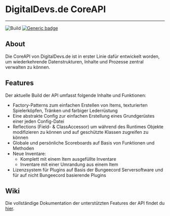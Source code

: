 # DigitalDevs.de CoreAPI

___

![Build](https://github.com/MerryDev/DigitalDevs-CoreAPI/actions/workflows/maven.yml/badge.svg)
[![Generic badge](https://img.shields.io/badge/version-1.0-informational.svg)](https://shields.io/)

## About

Die CoreAPI von DigitalDevs.de ist in erster Linie dafür entwickelt worden, um wiederkehrende Datenstrukturen, Inhalte
und Prozesse zentral verwalten zu können.

## Features

Der aktuelle Build der API umfasst folgende Inhalte und Funktionen:

* Factory-Patterns zum einfachen Erstellen von Items, texturierten Spielerköpfen, Tränken und farbiger Lederrüstung
* Eine abstrakte Config zur einfachen Erstellung eines Grundgerüstes einer jeden Config-Datei
* Reflections (Field- & ClassAccessor) um während des Runtimes Objekte modifizieren zu können und auf geschützte Klassen
  zugreifen zu können
* Globale und persönliche Scoreboards auf Basis von Funktionen und Methoden
* Neue Inventare:
    * Komplett mit einem Item ausgefüllte Inventare
    * Inventare mit einer Umrandung aus einem Item
* Lizenzsystem für Plugins auf Basis der Bungeecord Serversoftware und für auf nicht Bungeecord basierende Plugins

## Wiki
Die vollständige Dokumentation der unterstützten Features der API findet du <a href="https://github.com/MerryDev/DigitalDevs-CoreAPI/wiki">hier</a>.

